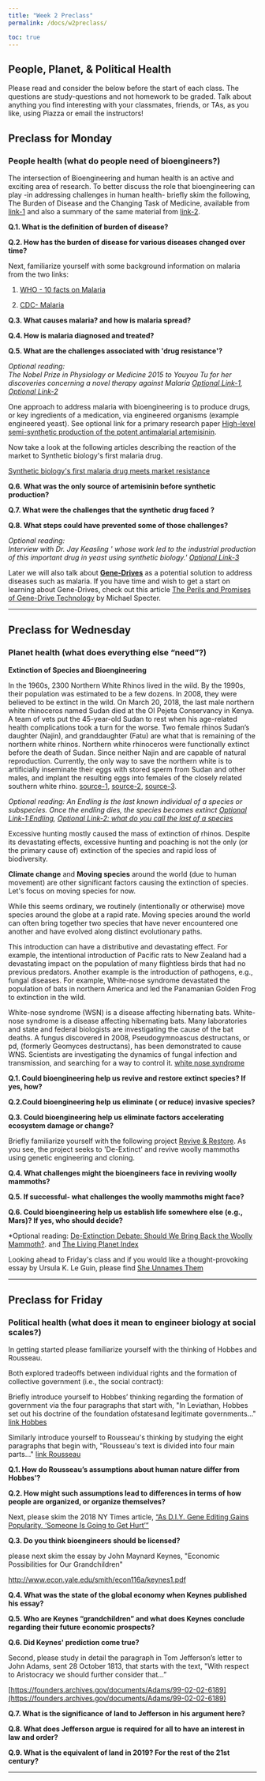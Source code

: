 ```yaml
---
title: "Week 2 Preclass"
permalink: /docs/w2preclass/

toc: true
---
```

## People, Planet, & Political Health
Please read and consider the below before the start of each class.
The questions are study-questions and not homework to be graded.
 Talk about anything you find interesting with your classmates, friends, or TAs, as you like, using Piazza or email the instructors!

## Preclass for Monday
### People health (what do people need of bioengineers?)
The intersection of Bioengineering and human health is an active and exciting area of research. 
To better discuss the role that bioengineering can play -in addressing challenges in human health- briefly skim the following, The Burden of Disease and the Changing Task of Medicine, available from [link-1](https://www.nejm.org/doi/full/10.1056/NEJMp1113569) and also a summary of the same material from [link-2](https://www.businessinsider.com/leading-causes-of-death-from-1900-2010-2012-6?op=1).  

**Q.1. What is the definition of burden of disease?**

**Q.2. How has the burden of disease for various diseases changed over time?**

Next, familiarize yourself with some background information on malaria from the two links:

1. [WHO - 10 facts on Malaria](https://www.who.int/features/factfiles/malaria/en/)

2. [CDC- Malaria](https://www.cdc.gov/parasites/malaria/index.html)

**Q.3. What causes malaria? and how is malaria spread?**

**Q.4. How is malaria diagnosed and treated?**  

**Q.5. What are the challenges associated with 'drug resistance'?**

*Optional reading:  
The Nobel Prize in Physiology or Medicine 2015 to Youyou Tu for her discoveries concerning a novel therapy against Malaria
[Optional Link-1](https://www.nobelprize.org/uploads/2018/06/press-29.pdf),
[Optional Link-2](https://www.nobelprize.org/prizes/medicine/2015/summary/)*

One approach to address malaria with bioengineering is to produce drugs, or key ingredients of a medication, via engineered organisms (example engineered yeast).  See optional link for a primary research paper [High-level semi-synthetic production of the potent antimalarial artemisinin](https://www.nature.com/articles/nature12051).  

Now take a look at the following articles describing the reaction of the market to Synthetic biology's first malaria drug.

[Synthetic biology's first malaria drug meets market resistance](https://www.nature.com/news/synthetic-biology-s-first-malaria-drug-meets-market-resistance-1.19426?WT.ec_id=NEWS-20160225&spMailingID=50779167&spUserID=MzcwMzk3NDYwODcS1&spJobID=863136582&spReportId=ODYzMTM2NTgyS0)

**Q.6. What was the only source of artemisinin before synthetic production?**

**Q.7. What were the challenges that the synthetic drug faced ?**

**Q.8. What steps could have prevented some of those challenges?**

*Optional reading:  
Interview with Dr. Jay Keasling ' whose work led to the industrial production of this important drug in yeast using synthetic biology.'
[Optional Link-3](https://www.twistbioscience.com/company/blog/dr-jay-keasling)*

Later we will also talk about [**Gene-Drives**](https://wyss.harvard.edu/media-post/crispr-cas9-gene-drives/) as a potential solution to address diseases such as malaria. If you have time and wish to get a start on learning about Gene-Drives, check out this article [The Perils and Promises of Gene-Drive Technology](https://www.newyorker.com/news/daily-comment/the-perils-and-promises-of-gene-drive-technology) by Michael Specter.

______________________________________________________
## Preclass for Wednesday

### Planet health (what does everything else “need”?)
**Extinction of Species and Bioengineering**

In the 1960s, 2300 Northern White Rhinos lived in the wild. 
By the 1990s, their population was estimated to be a few dozens. In 2008, they were believed to be extinct in the wild. On March 20, 2018, the last male northern white rhinoceros named Sudan died at the Ol Pejeta Conservancy in Kenya. A team of vets put the 45-year-old Sudan to rest when his age-related health complications took a turn for the worse.  Two female rhinos Sudan’s daughter (Najin), and granddaughter (Fatu) are what that is remaining of the northern white rhinos. Northern white rhinoceros were functionally extinct before the death of Sudan. Since neither Najin and are capable of natural reproduction. Currently, the only way to save the northern white is to artificially inseminate their eggs with stored sperm from Sudan and other males, and implant the resulting eggs into females of the closely related southern white rhino. [source-1](https://www.theatlantic.com/science/archive/2018/03/sudan-northern-white-rhino-death/556058/), [source-2](https://time.com/5209390/sudan-rhino-rhinoceros-northern-white/), [source-3](https://www.nytimes.com/2018/03/20/science/rhino-sudan-extinct.html). 

*Optional reading: An Endling is the last known individual of a species or subspecies. Once the endling dies, the species becomes extinct [Optional Link-1:Endling](https://en.wikipedia.org/wiki/Endling), [Optional Link-2: what do you call the last of a species](https://www.newyorker.com/tech/annals-of-technology/what-do-you-call-the-last-of-a-species)*

Excessive hunting mostly caused the mass of extinction of rhinos. Despite its devastating effects, excessive hunting and poaching is not the only (or the primary cause of) extinction of the species and rapid loss of biodiversity. 

**Climate change** and **Moving species** around the world (due to human movement) are other significant factors causing the extinction of species. Let's focus on moving species for now. 

While this seems ordinary, we routinely (intentionally or otherwise) move species around the globe at a rapid rate. Moving species around the world can often bring together two species that have never encountered one another and have evolved along distinct evolutionary paths. 

This introduction can have a distributive and devastating effect. For example, the intentional introduction of Pacific rats to New Zealand had a devastating impact on the population of many flightless birds that had no previous predators. Another example is the introduction of pathogens, e.g., fungal diseases. For example, White-nose syndrome devastated the population of bats in northern America and led the Panamanian Golden Frog to extinction in the wild. 

White-nose syndrome (WSN) is a disease affecting hibernating bats. White-nose syndrome is a disease affecting hibernating bats. Many laboratories and state and federal biologists are investigating the cause of the bat deaths. A fungus discovered in 2008, Pseudogymnoascus destructans, or pd, (formerly Geomyces destructans), has been demonstrated to cause WNS. Scientists are investigating the dynamics of fungal infection and transmission, and searching for a way to control it. [white nose syndrome](https://www.whitenosesyndrome.org/about-white-nose-syndrome)

**Q.1. Could bioengineering help us revive and restore extinct species? If yes, how?**

**Q.2.Could bioengineering help us eliminate ( or reduce) invasive species?** 

**Q.3. Could bioengineering help us eliminate factors accelerating ecosystem damage or change?**

Briefly familiarize yourself with the following project [Revive & Restore](https://reviverestore.org/projects/woolly-mammoth/).  As you see, the project seeks to 'De-Extinct' and revive woolly mammoths using genetic engineering and cloning.

**Q.4. What challenges might the bioengineers face in reviving woolly mammoths?**

**Q.5. If successful-  what challenges the woolly mammoths might face?**

**Q.6. Could bioengineering help us establish life somewhere else (e.g., Mars)? If yes, who should decide?**

*Optional reading: 
[De-Extinction Debate: Should We Bring Back the Woolly Mammoth?](https://e360.yale.edu/features/the_case_for_de-extinction_why_we_should_bring_back_the_woolly_mammoth). and [The Living Planet Index](https://livingplanetindex.org/projects?main_page_project=AboutTheIndex&home_flag=1)

Looking ahead to Friday's class and if you would like a thought-provoking essay by Ursula K. Le Guin, please find [She Unnames Them](http://lchc.ucsd.edu/mca/Mail/xmcamail.2013_01.dir/pdf4gQ1dofjT0.pdf)
______________________________________________________
## Preclass for Friday 	

### Political health (what does it mean to engineer biology at social scales?)

In getting started please familiarize yourself with the thinking of Hobbes and Rousseau.  

Both explored tradeoffs between individual rights and the formation of collective government (i.e., the social contract):  

Briefly introduce yourself to Hobbes’ thinking regarding the formation of government via the four 
paragraphs that start with, "In Leviathan, Hobbes set out his 
doctrine of the foundation ofstatesand legitimate governments..."
[link Hobbes](https://en.wikipedia.org/wiki/Thomas_Hobbes#Leviathan)

Similarly introduce yourself to Rousseau's thinking by studying the eight paragraphs that begin with, 
"Rousseau's text is divided into four main parts..."
[link Rousseau](https://en.wikipedia.org/wiki/Discourse_on_Inequality#Argument)

**Q.1. How do Rousseau’s assumptions about human nature differ from Hobbes’?** 

**Q.2. How might such assumptions lead to differences in terms of how people are organized, or organize themselves?**

Next, please skim the 2018 NY Times article, [“As D.I.Y. Gene Editing Gains Popularity, ‘Someone Is Going to Get Hurt’”](https://www.nytimes.com/2018/05/14/science/biohackers-gene-editing-virus.html)

**Q.3. Do you think bioengineers should be licensed?**

please next skim the essay by John Maynard Keynes, "Economic Possibilities for Our Grandchildren"

<a href="http://www.econ.yale.edu/smith/econ116a/keynes1.pdf" target="_blank">http://www.econ.yale.edu/smith/econ116a/keynes1.pdf</a>

**Q.4.  What was the state of the global economy when Keynes published his essay?**

**Q.5.  Who are Keynes “grandchildren” and what does Keynes conclude regarding their future economic prospects?**

**Q.6.  Did Keynes' prediction come true?**

Second, please study in detail the paragraph in Tom Jefferson’s letter to John Adams, sent 28 October 1813, that starts with the text, "With respect to Aristocracy we should further consider that…”

[https://founders.archives.gov/documents/Adams/99-02-02-6189](https://founders.archives.gov/documents/Adams/99-02-02-6189)

**Q.7.  What is the significance of land to Jefferson in his argument here?**

**Q.8.  What does Jefferson argue is required for all to have an interest in law and order?**

**Q.9.  What is the equivalent of land in 2019?  For the rest of the 21st century?**

______________________________________________________
